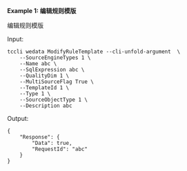 **Example 1: 编辑规则模版**

编辑规则模版

Input: 

```
tccli wedata ModifyRuleTemplate --cli-unfold-argument  \
    --SourceEngineTypes 1 \
    --Name abc \
    --SqlExpression abc \
    --QualityDim 1 \
    --MultiSourceFlag True \
    --TemplateId 1 \
    --Type 1 \
    --SourceObjectType 1 \
    --Description abc
```

Output: 
```
{
    "Response": {
        "Data": true,
        "RequestId": "abc"
    }
}
```


